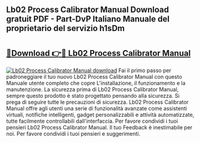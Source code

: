 ## Lb02 Process Calibrator Manual Download gratuit PDF - Part-DvP Italiano Manuale del proprietario del servizio h1sDm

# <h2><a href="http://dfdnfg.blite.top/?on=Lb02+Process+Calibrator+Manual">🔗Download 👉🔴 Lb02 Process Calibrator Manual</a></h2>

[![Lb02 Process Calibrator Manual download](https://i.imgur.com/lujVjoI.png)](http://dfdnfg.blite.top/?on=Lb02+Process+Calibrator+Manual)
Fai il primo passo per padroneggiare il tuo nuovo Lb02 Process Calibrator Manual con questo Manuale utente completo che copre L'installazione, il funzionamento e la manutenzione. La sicurezza prima di Lb02 Process Calibrator Manual, sempre questo prodotto è stato progettato pensando alla sicurezza. Si prega di seguire tutte le precauzioni di sicurezza. Lb02 Process Calibrator Manual offre agli utenti una serie di funzionalità avanzate come assistenti virtuali, notifiche intelligenti, gadget personalizzabili e attività automatizzate, tutte facilmente controllabili dall'interfaccia. Per favore condividi i tuoi pensieri Lb02 Process Calibrator Manual. Il tuo Feedback è inestimabile per noi. Per favore condividi i tuoi pensieri e suggerimenti.
